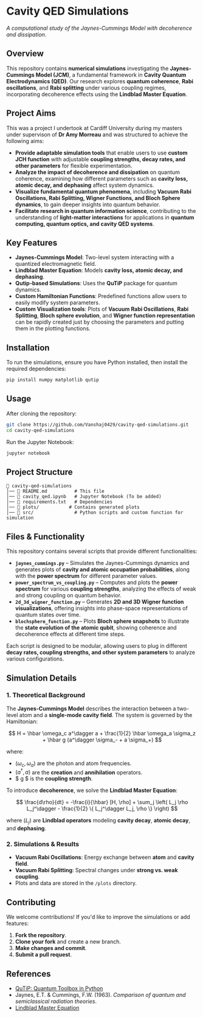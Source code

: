 # Cavity QED Simulations

*A computational study of the Jaynes-Cummings Model with decoherence and dissipation.*

## Overview
This repository contains **numerical simulations** investigating the **Jaynes-Cummings Model (JCM)**, a fundamental framework in **Cavity Quantum Electrodynamics (QED)**. Our research explores **quantum coherence**, **Rabi oscillations**, and **Rabi splitting** under various coupling regimes, incorporating decoherence effects using the **Lindblad Master Equation**.

## Project Aims
This was a project I undertook at Cardiff University during my masters under supervison of **Dr Amy Morreau** and was structured to achieve the following aims:
- **Provide adaptable simulation tools** that enable users to use **custom JCH function** with adjustable **coupling strengths, decay rates, and other parameters** for flexible experimentation.
- **Analyze the impact of decoherence and dissipation** on quantum coherence, examining how different parameters such as **cavity loss, atomic decay, and dephasing** affect system dynamics.
- **Visualize fundamental quantum phenomena**, including **Vacuum Rabi Oscillations, Rabi Splitting, Wigner Functions, and Bloch Sphere dynamics**, to gain deeper insights into quantum behavior.
- **Facilitate research in quantum information science**, contributing to the understanding of **light-matter interactions** for applications in **quantum computing, quantum optics, and cavity QED systems**.


## Key Features
- **Jaynes-Cummings Model**: Two-level system interacting with a quantized electromagnetic field.
- **Lindblad Master Equation**: Models **cavity loss, atomic decay, and dephasing**.
- **Qutip-based Simulations**: Uses the **QuTiP** package for quantum dynamics.
- **Custom Hamiltonian Functions**: Predefined functions allow users to easily modify system parameters.
- **Custom Visualization tools**: Plots of **Vacuum Rabi Oscillations**, **Rabi Splitting**, **Bloch sphere evolution**, and **Wigner function representation** can be rapidly created just by choosing the parameters and putting them in the plotting functions.

## Installation
To run the simulations, ensure you have Python installed, then install the required dependencies:

```bash
pip install numpy matplotlib qutip
```

## Usage
After cloning the repository:

```bash
git clone https://github.com/Vanshaj0429/cavity-qed-simulations.git
cd cavity-qed-simulations
```

Run the Jupyter Notebook:
```bash
jupyter notebook
```

## Project Structure
```
📂 cavity-qed-simulations
│── 📜 README.md          # This file
│── 📜 cavity_qed.ipynb   # Jupyter Notebook (To be added)
│── 📜 requirements.txt   # Dependencies
│── 📜 plots/           # Contains generated plots
│── 📜 src/               # Python scripts and custom function for simulation
```
## Files & Functionality
This repository contains several scripts that provide different functionalities:

- **`jaynes_cummings.py`** – Simulates the Jaynes-Cummings dynamics and generates plots of **cavity and atomic occupation probabilities**, along with the **power spectrum** for different parameter values.
- **`power_spectrum_vs_coupling.py`** – Computes and plots the **power spectrum** for various **coupling strengths**, analyzing the effects of weak and strong coupling on quantum behavior.
- **`2d_3d_wigner_function.py`** – Generates **2D and 3D Wigner function visualizations**, offering insights into phase-space representations of quantum states over time.
- **`blochsphere_function.py`** – Plots **Bloch sphere snapshots** to illustrate the **state evolution of the atomic qubit**, showing coherence and decoherence effects at different time steps.

Each script is designed to be modular, allowing users to plug in different **decay rates, coupling strengths, and other system parameters** to analyze various configurations.

## Simulation Details
### 1. Theoretical Background
The **Jaynes-Cummings Model** describes the interaction between a two-level atom and a **single-mode cavity field**. The system is governed by the Hamiltonian:

$$
H = \hbar \omega_c a^\dagger a + \frac{1}{2} \hbar \omega_a \sigma_z + \hbar g (a^\dagger \sigma_- + a \sigma_+)
$$

where:
- $( \omega_c, \omega_a )$ are the photon and atom frequencies.
- $( a^\dagger, a )$ are the **creation** and **annihilation** operators.
- $ g $ is the **coupling strength**.

To introduce **decoherence**, we solve the **Lindblad Master Equation**:

$$
\frac{d\rho}{dt} = -\frac{i}{\hbar} [H, \rho] + \sum_j \left( L_j \rho L_j^\dagger - \frac{1}{2} \{ L_j^\dagger L_j, \rho \} \right)
$$

where $( L_j )$ are **Lindblad operators** modeling **cavity decay**, **atomic decay**, and **dephasing**.

### 2. Simulations & Results
- **Vacuum Rabi Oscillations**: Energy exchange between **atom** and **cavity field**.
- **Vacuum Rabi Splitting**: Spectral changes under **strong vs. weak coupling**.
- Plots and data are stored in the `/plots` directory.

## Contributing
We welcome contributions! If you'd like to improve the simulations or add features:
1. **Fork the repository**.
2. **Clone your fork** and create a new branch.
3. **Make changes and commit**.
4. **Submit a pull request**.

## References
- [QuTiP: Quantum Toolbox in Python](https://qutip.org/)
- Jaynes, E.T. & Cummings, F.W. (1963). *Comparison of quantum and semiclassical radiation theories*.
- [Lindblad Master Equation](https://qutip.org/docs/latest/guide/dynamics/dynamics-master.html)



